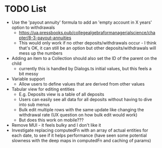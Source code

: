 # TODO List

* Use the 'payout annuity' formula to add an 'empty account in X years' option to withdrawals
  * https://ua.pressbooks.pub/collegealgebraformanagerialscience/chapter/8-3-payout-annuities
  * This would only work if no other deposits/withdrawals occur - I think that's OK, it can still be an option but other deposits/withdrawals will mess up the numbers
* Adding an item to a Collection should also set the ID of the parent on the child
  * currently this is handled by Dialogs.ts initial values, but this feels a bit messy
* Variable support
  * Allow users to define values that are derived from other values
* Tabular view for editing entities
  * E.g. Deposits view is a table of all deposits
  * Users can easily see all data for all deposits without having to dive into sub menus
  * Bulk edit multiple rows with the same update like changing the withdrawal rate (UX question on how bulk edit would work)
  * But does this work on mobile???
* Remove MUI - it feels bulky and I don't like it
* Investigate replacing computedFn with an array of actual entities for each date, to see if it helps performance (have seen some potential slowness with the deep maps in computedFn and caching of params)
